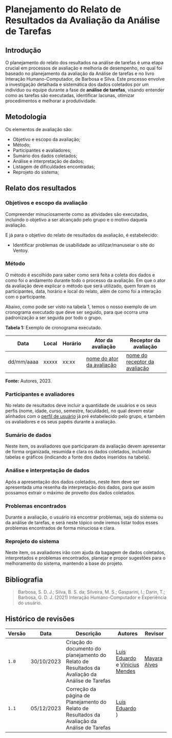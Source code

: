 # Planejamento do Relato de Resultados da Avaliação da Análise de Tarefas

## Introdução
O planejamento do relato dos resultados na análise de tarefas é uma etapa crucial em processos de avaliação e melhoria de desempenho, no qual foi baseado no planejamento da avaliação da Análise de tarefas e no livro Interação Humano-Computador, de Barbosa e Silva. Este processo envolve a investigação detalhada e sistemática dos dados coletados por um indivíduo ou equipe durante a fase de **análise de tarefas**, visando entender como as tarefas são executadas, identificar lacunas, otimizar procedimentos e melhorar a produtividade.

## Metodologia
Os elementos de avaliação são:
- Objetivo e escopo da avaliação;
- Método;
- Participantes e avaliadores;
- Sumário dos dados coletados;
- Análise e interpretação de dados;
- Listagem de dificuldades encontradas;
- Reprojeto do sistema;

## Relato dos resultados

### Objetivos e escopo da avaliação
Compreender minuciosamente como as atividades são executadas, incluindo o objetivo a ser alcançado pelo grupo e o motivo daquela avaliação.

E já para o objetivo do relato de resultados da avaliação, é estabelecido:

- Identificar problemas de usabilidade ao utilizar/manuseiar o site do Ventoy.  

### Método
O método é escolhido para saber como será feita a coleta dos dados e como foi o andamento durante todo o processo da avaliação. Em que o ator da avaliação deve explicar o método que será utilizado, quem foram os participantes, data, horário e local do relato, além de como foi a interação com o participante.

Abaixo, como pode ser visto na tabela 1, temos o nosso exemplo de um cronograma executado que deve ser seguido, para que ocorra uma padronização a ser seguida por todo o grupo. 

<b>Tabela 1:</b> Exemplo de cronograma executado.

| Data | Local | Horário| Ator da avaliação |  Receptor da avaliação |
| ---- | ------- | -------- | ----------------- | ---------------------- |
| dd/mm/aaaa | xxxxx | xx:xx | [nome do ator da avaliação]() | [nome do receptor da avaliação]() |

<p><b>Fonte:</b> Autores, 2023.</p>

### Participantes e avaliadores
No relato de resultados deve incluir a quantidade de usuários e os seus perfis (nome, idade, curso, semestre, faculdade), no qual devem estar alinhados com o [perfil de usuário](https://interacao-humano-computador.github.io/2023.2-Ventoy/elicitacao/PerfilUsuario/) já pré estabelecido pelo grupo, e também os avaliadores e os seus papéis durante a avaliação.

### Sumário de dados
Neste item, os avaliadores que participaram da avaliação devem apresentar de forma organizada, resumida e clara os dados coletados, incluindo tabelas e gráficos (indicando a fonte dos dados inseridos na tabela).

### Análise e interpretação de dados
Após a apresentação dos dados coletados, neste item deve ser apresentada uma resenha da interpretação dos dados, para que assim possamos extrair o máximo de proveito dos dados coletados.

### Problemas encontrados
Durante a avaliação, o usuário irá encontrar problemas, seja do sistema ou da análise de tarefas, e será neste tópico onde iremos listar todos esses problemas encontrados de forma minuciosa e clara.

### Reprojeto do sistema
Neste item, os avaliadores irão com ajuda da bagagem de dados coletados, interpretados e problemas encontrados, planejar e propor sugestões para o melhoramento do sistema, mantendo a base do projeto.

## Bibliografia

> Barbosa, S. D. J.; Silva, B. S. da; Silveira, M. S.; Gasparini, I.; Darin, T.; Barbosa, G. D. J. (2021) Interação Humano-Computador e Experiência do usuário.

## Histórico de revisões

| Versão | Data | Descrição | Autores | Revisor |
|-----------|--------|---------------|------------|------------|
| `1.0` | 30/10/2023 | Criação do documento do planejamento do Relato de Resultados da Avaliação da Análise de Tarefas | [Luis Eduardo](https://github.com/LuisMiranda10) e [Vinicius Mendes](https://github.com/yabamiah)| [Mayara Alves](https://github.com/Mayara-tech)  |
| `1.1` | 05/12/2023 | Correção da página de Planejamento do Relato de Resultados da Avaliação da Análise de Tarefas | [Luis Eduardo](https://github.com/LuisMiranda10) )|   |
